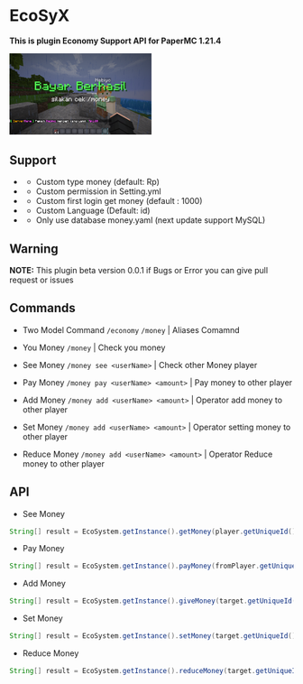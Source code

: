 # EcoSyX
**This is plugin Economy Support API for PaperMC 1.21.4**

<img src="https://github.com/Ibenrm/EcoSyX-API/blob/main/img/2025-05-14_16.47.48.png" alt="EasyLogin" width="50%">

## Support
- - Custom type money (default: Rp)
- - Custom permission in Setting.yml
- - Custom first login get money (default : 1000)
- - Custom Language (Default: id)
- - Only use database money.yaml (next update support MySQL)

## Warning
**NOTE:** This plugin beta version 0.0.1 if Bugs or Error you can give pull request or issues

## Commands
- Two Model Command
`/economy` `/money` | Aliases Comamnd

- You Money
`/money` | Check you money
- See Money
`/money see <userName>` | Check other Money player
- Pay Money
`/money pay <userName> <amount>` | Pay money to other player
- Add Money
`/money add <userName> <amount>` | Operator add money to other player
- Set Money
`/money add <userName> <amount>` | Operator setting money to other player
- Reduce Money
`/money add <userName> <amount>` | Operator Reduce money to other player

## API
- See Money 
```java
String[] result = EcoSystem.getInstance().getMoney(player.getUniqueId().toString());
```

- Pay Money
```java
String[] result = EcoSystem.getInstance().payMoney(fromPlayer.getUniqueId().toString(), toPlayer.getUniqueId().toString(), amount);
```

- Add Money
```java
String[] result = EcoSystem.getInstance().giveMoney(target.getUniqueId().toString(), amount);
```

- Set Money
```java
String[] result = EcoSystem.getInstance().setMoney(target.getUniqueId().toString(), amount);
```

- Reduce Money
```java
String[] result = EcoSystem.getInstance().reduceMoney(target.getUniqueId().toString(), amount);
```
